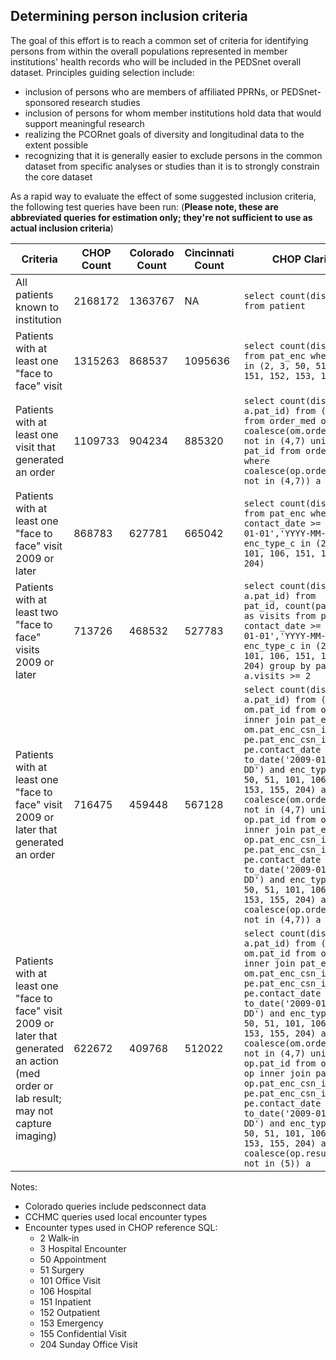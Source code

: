 ## Determining person inclusion criteria

The goal of this effort is to reach a common set of criteria for identifying persons
from within the overall populations represented in member institutions' health records
who will be included in the PEDSnet overall dataset.  Principles guiding selection include:

* inclusion of persons who are members of affiliated PPRNs, or PEDSnet-sponsored research studies
* inclusion of persons for whom member institutions hold data that would support meaningful research
* realizing the PCORnet goals of diversity and longitudinal data to the extent possible
* recognizing that it is generally easier to exclude persons in the common dataset from specific analyses or studies than it is to strongly constrain the core dataset

As a rapid way to evaluate the effect of some suggested inclusion criteria, the following test queries have been run:
(**Please note, these are abbreviated queries for estimation only; they're not sufficient to use as actual inclusion criteria**)

Criteria | CHOP Count | Colorado Count | Cincinnati Count | CHOP Clarity Query
--- | --- | --- | --- | ---
All patients known to institution | 2168172 | 1363767 | NA | ```select count(distinct pat_id) from patient```
Patients with at least one "face to face" visit | 1315263 | 868537 | 1095636 | ```select count(distinct pat_id) from pat_enc where enc_type_c in (2, 3, 50, 51, 101, 106, 151, 152, 153, 155, 204)```
Patients with at least one visit that generated an order | 1109733 | 904234 | 885320 | ```select count(distinct a.pat_id) from (select pat_id from order_med om where coalesce(om.order_status_c,1) not in (4,7) union select pat_id from order_proc op where coalesce(op.order_status_c,1) not in (4,7)) a```
Patients with at least one "face to face" visit 2009 or later | 868783 | 627781 | 665042 | ```select count(distinct pat_id) from pat_enc where contact_date >= to_date('2009-01-01','YYYY-MM-DD') and enc_type_c in (2, 3, 50, 51, 101, 106, 151, 152, 153, 155, 204)```
Patients with at least two "face to face" visits 2009 or later | 713726 | 468532 | 527783 | ```select count(distinct a.pat_id) from  (select pat_id, count(pat_enc_csn_id) as visits from pat_enc where contact_date >= to_date('2009-01-01','YYYY-MM-DD') and enc_type_c in (2, 3, 50, 51, 101, 106, 151, 152, 153, 155, 204) group by pat_id) a where a.visits >= 2```
Patients with at least one "face to face" visit 2009 or later that generated an order | 716475 | 459448 | 567128 | ```select count(distinct a.pat_id) from (select om.pat_id from order_med om inner join pat_enc pe on om.pat_enc_csn_id = pe.pat_enc_csn_id where pe.contact_date >= to_date('2009-01-01','YYYY-MM-DD') and enc_type_c in (2, 3, 50, 51, 101, 106, 151, 152, 153, 155, 204) and coalesce(om.order_status_c,1) not in (4,7) union select op.pat_id from order_proc op inner join pat_enc pe on op.pat_enc_csn_id = pe.pat_enc_csn_id where pe.contact_date >= to_date('2009-01-01','YYYY-MM-DD') and enc_type_c in (2, 3, 50, 51, 101, 106, 151, 152, 153, 155, 204) and coalesce(op.order_status_c,1) not in (4,7)) a```
Patients with at least one "face to face" visit 2009 or later that generated an action (med order or lab result; may not capture imaging) | 622672 | 409768 | 512022 | ```select count(distinct a.pat_id) from (select om.pat_id from order_med om inner join pat_enc pe on om.pat_enc_csn_id = pe.pat_enc_csn_id where pe.contact_date >= to_date('2009-01-01','YYYY-MM-DD') and enc_type_c in (2, 3, 50, 51, 101, 106, 151, 152, 153, 155, 204) and coalesce(om.order_status_c,1) not in (4,7) union select op.pat_id from order_results op inner join pat_enc pe on op.pat_enc_csn_id = pe.pat_enc_csn_id where pe.contact_date >= to_date('2009-01-01','YYYY-MM-DD') and enc_type_c in (2, 3, 50, 51, 101, 106, 151, 152, 153, 155, 204) and coalesce(op.result_status_c,1) not in (5)) a```

Notes:
* Colorado queries include pedsconnect data
* CCHMC queries used local encounter types
* Encounter types used in CHOP reference SQL:
   * 2    Walk-in
   * 3    Hospital Encounter
   * 50   Appointment
   * 51   Surgery
   * 101  Office Visit
   * 106  Hospital
   * 151  Inpatient
   * 152  Outpatient
   * 153  Emergency
   * 155  Confidential Visit
   * 204  Sunday Office Visit


